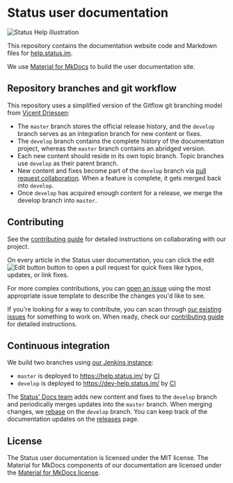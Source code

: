# Status user documentation

![Status Help illustration](./overrides/assets/images/status-help-image.png)

This repository contains the documentation website code and Markdown files for [help.status.im](https://help.status.im).

We use [Material for MkDocs](https://squidfunk.github.io/mkdocs-material/) to build the user documentation site.

## Repository branches and git workflow

This repository uses a simplified version of the Gitflow git branching model from [Vicent Driessen](https://nvie.com/posts/a-successful-git-branching-model/):

- The `master` branch stores the official release history, and the `develop` branch serves as an integration branch for new content or fixes.
- The `develop` branch contains the complete history of the documentation project, whereas the `master` branch contains an abridged version.
- Each new content should reside in its own topic branch. Topic branches use `develop` as their parent branch.
- New content and fixes become part of the `develop` branch via [pull request collaboration](https://docs.github.com/en/pull-requests/collaborating-with-pull-requests/proposing-changes-to-your-work-with-pull-requests/creating-a-pull-request-from-a-fork). When a feature is complete, it gets merged back into `develop`.
- Once `develop` has acquired enough content for a release, we merge the develop branch into `master`.

## Contributing

See the [contributing guide](https://github.com/status-im/help.status.im/blob/master/CONTRIBUTING.md) for detailed instructions on collaborating with our project.

<!-- We accept different types of contributions, including some that don't require you to deal with git or GitHub. -->

On every article in the Status user documentation, you can click the edit ![Edit button](./overrides/assets/icons/edit_black_24dp.svg) button to open a pull request for quick fixes like typos, updates, or link fixes.

For more complex contributions, you can [open an issue](https://github.com/status-im/help.status.im/issues/new/choose) using the most appropriate issue template to describe the changes you'd like to see.

If you're looking for a way to contribute, you can scan through [our existing issues](https://github.com/status-im/help.status.im/issues) for something to work on. When ready, check our [contributing guide](https://github.com/status-im/help.status.im/blob/master/CONTRIBUTING.md) for detailed instructions.

## Continuous integration

We build two branches using [our Jenkins instance](https://ci.status.im/):

* `master` is deployed to https://help.status.im/ by [CI](https://ci.status.im/job/website/job/help.status.im/)
* `develop` is deployed to https://dev-help.status.im/ by [CI](https://ci.status.im/job/website/job/dev-help.status.im/)

The [Status' Docs team](https://github.com/orgs/status-im/teams/docs) adds new content and fixes to the `develop` branch and periodically merges updates into the `master` branch. When merging changes, we [rebase](https://git-scm.com/book/en/v2/Git-Branching-Rebasing) on the `develop` branch. You can keep track of the documentation updates on the [releases](https://github.com/status-im/help.status.im/releases) page.

## License

The Status user documentation is licensed under the MIT license. The Material for MkDocs components of our documentation are licensed under the [Material for MkDocs license](https://github.com/squidfunk/mkdocs-material/blob/master/LICENSE).
